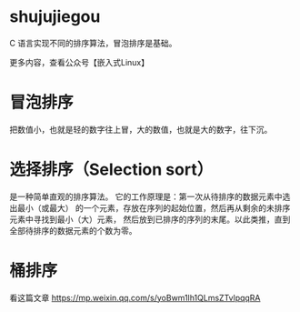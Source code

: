 # shujujiegou

C 语言实现不同的排序算法，冒泡排序是基础。

更多内容，查看公众号【嵌入式Linux】

# 冒泡排序
把数值小，也就是轻的数字往上冒，大的数值，也就是大的数字，往下沉。

# 选择排序（Selection sort）
是一种简单直观的排序算法。
它的工作原理是：第一次从待排序的数据元素中选出最小（或最大）
的一个元素，存放在序列的起始位置，然后再从剩余的未排序元素中寻找到最小（大）元素，
然后放到已排序的序列的末尾。以此类推，直到全部待排序的数据元素的个数为零。

# 桶排序
看这篇文章
https://mp.weixin.qq.com/s/yoBwm1lh1QLmsZTvlpqqRA
